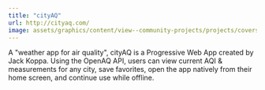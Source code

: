 ```yaml
---
title: "cityAQ"
url: http://cityaq.com/
image: assets/graphics/content/view--community-projects/projects/covers/cityaq.png
---
```


A "weather app for air quality", cityAQ is a Progressive Web App created by Jack Koppa. Using the OpenAQ API, users can view current AQI & measurements for any city, save favorites, open the app natively from their home screen, and continue use while offline.